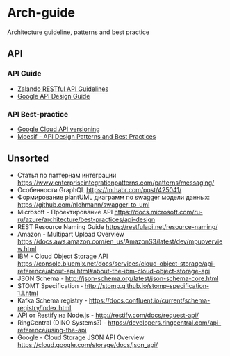 # Arch-guide
Architecture guideline, patterns and best practice

## API
### API Guide
* [Zalando RESTful API Guidelines](https://opensource.zalando.com/restful-api-guidelines/)
* [Google API Design Guide](https://cloud.google.com/apis/design)

### API Best-practice
* [Google Cloud API versioning](https://cloud.google.com/blog/products/gcp/api-design-which-version-of-versioning-is-right-for-you)
* [Moesif - API Design Patterns and Best Practices](https://www.moesif.com/blog/api-guide/api-design-guidelines/)

## Unsorted
* Статья по паттернам интеграции https://www.enterpriseintegrationpatterns.com/patterns/messaging/
* Особенности GraphQL https://m.habr.com/post/425041/
* Формирование plantUML диаграмм по swagger модели данных: https://github.com/nlohmann/swagger_to_uml
* Microsoft - Проектирование API https://docs.microsoft.com/ru-ru/azure/architecture/best-practices/api-design 
* REST Resource Naming Guide https://restfulapi.net/resource-naming/
* Amazon - Multipart Upload Overview https://docs.aws.amazon.com/en_us/AmazonS3/latest/dev/mpuoverview.html
* IBM - Cloud Object Storage API https://console.bluemix.net/docs/services/cloud-object-storage/api-reference/about-api.html#about-the-ibm-cloud-object-storage-api
* JSON Schema - http://json-schema.org/latest/json-schema-core.html
* STOMT Specification - http://stomp.github.io/stomp-specification-1.1.html
* Kafka Schema registry - https://docs.confluent.io/current/schema-registry/index.html
* API от Restify на Node.js - http://restify.com/docs/request-api/
* RingCentral (DINO Systems?) - https://developers.ringcentral.com/api-reference/using-the-api
* Google - Cloud Storage JSON API Overview https://cloud.google.com/storage/docs/json_api/
